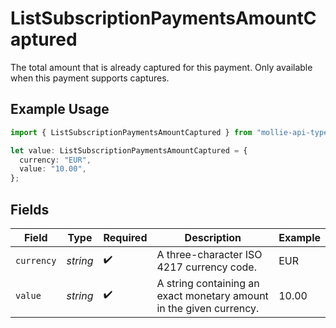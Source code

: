 # ListSubscriptionPaymentsAmountCaptured

The total amount that is already captured for this payment. Only available when this payment supports captures.

## Example Usage

```typescript
import { ListSubscriptionPaymentsAmountCaptured } from "mollie-api-typescript/models/operations";

let value: ListSubscriptionPaymentsAmountCaptured = {
  currency: "EUR",
  value: "10.00",
};
```

## Fields

| Field                                                               | Type                                                                | Required                                                            | Description                                                         | Example                                                             |
| ------------------------------------------------------------------- | ------------------------------------------------------------------- | ------------------------------------------------------------------- | ------------------------------------------------------------------- | ------------------------------------------------------------------- |
| `currency`                                                          | *string*                                                            | :heavy_check_mark:                                                  | A three-character ISO 4217 currency code.                           | EUR                                                                 |
| `value`                                                             | *string*                                                            | :heavy_check_mark:                                                  | A string containing an exact monetary amount in the given currency. | 10.00                                                               |